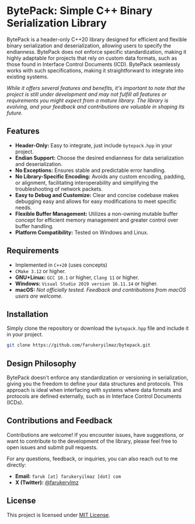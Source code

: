 # BytePack: Simple C++ Binary Serialization Library
BytePack is a header-only C++20 library designed for efficient and flexible binary serialization and deserialization, allowing users to specify the endianness. BytePack does not enforce specific standardization, making it highly adaptable for projects that rely on custom data formats, such as those found in Interface Control Documents (ICD). BytePack seamlessly works with such specifications, making it straightforward to integrate into existing systems.

_While it offers several features and benefits, it's important to note that the project is still under development and may not fulfill all features or requirements you might expect from a mature library. The library is evolving, and your feedback and contributions are valuable in shaping its future._

## Features
- **Header-Only:** Easy to integrate, just include `bytepack.hpp` in your project.
- **Endian Support:** Choose the desired endianness for data serialization and deserialization.
- **No Exceptions:** Ensures stable and predictable error handling.
- **No Library-Specific Encoding:** Avoids any custom encoding, padding, or alignment, facilitating interoperability and simplifying the troubleshooting of network packets.
- **Easy to Debug and Customize:** Clear and concise codebase makes debugging easy and allows for easy modifications to meet specific needs.
- **Flexible Buffer Management:** Utilizes a non-owning mutable buffer concept for efficient memory management and greater control over buffer handling.
- **Platform Compatibility:** Tested on Windows and Linux.

## Requirements
- Implemented in `C++20` (uses concepts)
- `CMake 3.12` or higher.
- **GNU+Linux:** `GCC 10.1` or higher, `Clang 11` or higher.
- **Windows:** `Visual Studio 2019 version 16.11.14` or higher.
- **macOS:** _Not officially tested. Feedback and contributions from macOS users are welcome._

## Installation
Simply clone the repository or download the `bytepack.hpp` file and include it in your project.
```bash
git clone https://github.com/farukeryilmaz/bytepack.git
```

## Design Philosophy
BytePack doesn't enforce any standardization or versioning in serialization, giving you the freedom to define your data structures and protocols. This approach is ideal when interfacing with systems where data formats and protocols are defined externally, such as in Interface Control Documents (ICDs).

## Contributions and Feedback
Contributions are welcome! If you encounter issues, have suggestions, or want to contribute to the development of the library, please feel free to open issues and submit pull requests.

For any questions, feedback, or inquiries, you can also reach out to me directly:
- **Email:** `faruk [at] farukeryilmaz [dot] com`
- **X (Twitter):** [@farukerylmz](https://twitter.com/farukerylmz)

## License
This project is licensed under [MIT License](https://github.com/farukeryilmaz/bytepack/blob/main/LICENSE).